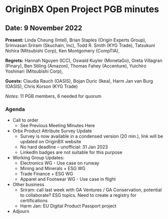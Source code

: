# OriginBX Open Project PGB minutes

## Date: 9 November 2022

**Present:** Linda Cheung (Intel), Brian Staples (Origin Experts Group), Srinivasan Sriram (Skuchain, Inc), Todd R. Smith (KYG Trade), Tatsukuni Nohira (Mitsubishi Corp), Ken Montgomery (CompTIA), 

**Regrets:**  Hannah Nguyen (ICC), Oswald Kuyler (MonetaGo), Greta Villagran (Pinary), Ben Stiling (Amazon), Thomas Fahey (Accenture), Yuichiro Yoshinari (Mitsubishi Corp),

**Guests:** Claudia Rauch (OASIS), Bojan Duric (Ikea), Harm Jan van Burg (OASIS), Chris Korson (KYG Trade)

*Notes:* 11 PGB members, 6 needed for quorum

### Agenda
* Call to order
  * See Previous Meeting Minutes Here
* Orbx Product Attribute Survey Update
  * Survey is now available  in a condensed version (20 min.), link will be updated on OriginBX website
  * No hard deadline – unofficial: 31 Jan 2023
  * LinkedIn badges are not suitable for this purpose
* Working Group Updates:
  * Electronics WG - Use case on runway
  * Mining and Minerals + ESG WG
  * Trade Finance + ESG WG
  * Apparel and Footwear WG - Use case in flight
* Other business
  * Sriram: call last week with GA Ventures / GA Conservation, potential to collaborate? ESG topics. Need to create a registry for certifications
  * Harm Jan: EU Digital Product Passport project
* Adjourn
